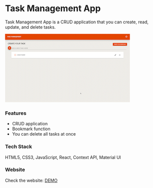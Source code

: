 # Task Management App

Task Management App is a CRUD application that you can create, read, update, and delete tasks.

<img src="public/images/taskManagement.gif" />

### Features

- CRUD application
- Bookmark function
- You can delete all tasks at once

### Tech Stack

HTML5, CSS3, JavaScript, React, Context API, Material UI

### Website

Check the website: [DEMO](https://task-management-phi.vercel.app/)
